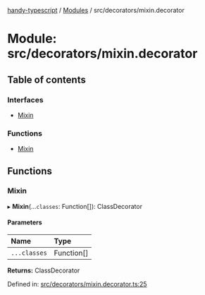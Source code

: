 [handy-typescript](../README.md) / [Modules](../modules.md) / src/decorators/mixin.decorator

# Module: src/decorators/mixin.decorator

## Table of contents

### Interfaces

- [Mixin](../interfaces/src_decorators_mixin_decorator.mixin.md)

### Functions

- [Mixin](src_decorators_mixin_decorator.md#mixin)

## Functions

### Mixin

▸ **Mixin**(...`classes`: Function[]): ClassDecorator

#### Parameters

| Name | Type |
| :------ | :------ |
| `...classes` | Function[] |

**Returns:** ClassDecorator

Defined in: [src/decorators/mixin.decorator.ts:25](https://github.com/robbiemu/handy-typescript/blob/064cc3a/src/decorators/mixin.decorator.ts#L25)
